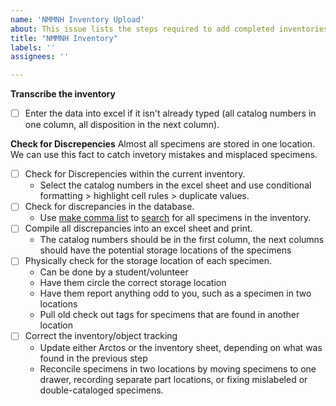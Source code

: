 ```yaml
---
name: 'NMMNH Inventory Upload'
about: This issue lists the steps required to add completed inventories and create object tracking for the New Mexico Museum of Natural History and Science Paleontology Collection
title: "NMMNH Inventory"
labels: ''
assignees: ''

---
```


**Transcribe the inventory**
- [ ] Enter the data into excel if it isn't already typed (all catalog numbers in one column, all disposition in the next column).

**Check for Discrepencies**
Almost all specimens are stored in one location. We can use this fact to catch invetory mistakes and misplaced specimens.
- [ ] Check for Discrepencies within the current inventory.
   - Select the catalog numbers in the excel sheet and use conditional formatting > highlight cell rules > duplicate values.
- [ ] Check for discrepancies in the database.
   - Use [make comma list](https://arctos.database.museum/DataServices/listerizer.cfm) to [search](https://arctos.database.museum/nmmnh_paleo) for all specimens in the inventory.
- [ ] Compile all discrepancies into an excel sheet and print.
   - The catalog numbers should be in the first column, the next columns should have the potential storage locations of the specimens
- [ ] Physically check for the storage location of each specimen.
   - Can be done by a student/volunteer
   - Have them circle the correct storage location
   - Have them report anything odd to you, such as a specimen in two locations
   - Pull old check out tags for specimens that are found in another location
- [ ] Correct the inventory/object tracking
   - Update either Arctos or the inventory sheet, depending on what was found in the previous step
   - Reconcile specimens in two locations by moving specimens to one drawer, recording separate part locations, or fixing mislabeled or double-cataloged specimens.
